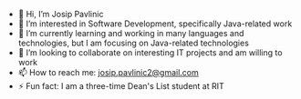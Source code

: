 - 👋 Hi, I’m Josip Pavlinic
- 👀 I’m interested in Software Development, specifically Java-related work
- 🌱 I’m currently learning and working in many languages and technologies, but I am focusing on Java-related technologies
- 💞️ I’m looking to collaborate on interesting IT projects and am willing to work
- 📫 How to reach me: josip.pavlinic2@gmail.com
- ⚡ Fun fact: I am a three-time Dean's List student at RIT
